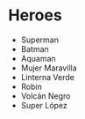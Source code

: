 # Heroes

* Superman
* Batman
* Aquaman
* Mujer Maravilla
* Linterna Verde
* Robin
* Volcán Negro
* Super López
